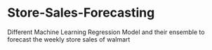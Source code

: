 # Store-Sales-Forecasting
Different Machine Learning Regression Model and their ensemble to forecast the weekly store sales of walmart
